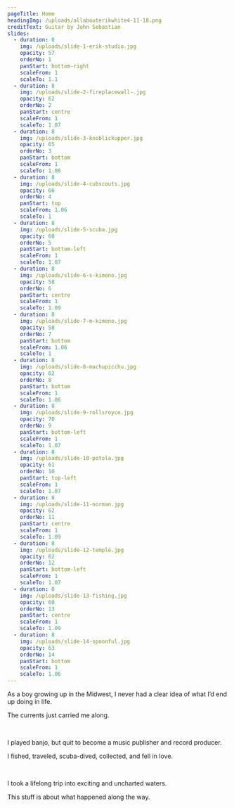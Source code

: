 ```yaml
---
pageTitle: Home
headingImg: /uploads/allabouterikwhite4-11-18.png
creditText: Guitar by John Sebastian
slides:
  - duration: 0
    img: /uploads/slide-1-erik-studio.jpg
    opacity: 57
    orderNo: 1
    panStart: bottom-right
    scaleFrom: 1
    scaleTo: 1.1
  - duration: 8
    img: /uploads/slide-2-fireplacewall-.jpg
    opacity: 62
    orderNo: 2
    panStart: centre
    scaleFrom: 1
    scaleTo: 1.07
  - duration: 8
    img: /uploads/slide-3-knoblickupper.jpg
    opacity: 65
    orderNo: 3
    panStart: bottom
    scaleFrom: 1
    scaleTo: 1.06
  - duration: 8
    img: /uploads/slide-4-cubscouts.jpg
    opacity: 66
    orderNo: 4
    panStart: top
    scaleFrom: 1.06
    scaleTo: 1
  - duration: 8
    img: /uploads/slide-5-scuba.jpg
    opacity: 60
    orderNo: 5
    panStart: bottom-left
    scaleFrom: 1
    scaleTo: 1.07
  - duration: 8
    img: /uploads/slide-6-s-kimono.jpg
    opacity: 58
    orderNo: 6
    panStart: centre
    scaleFrom: 1
    scaleTo: 1.09
  - duration: 8
    img: /uploads/slide-7-m-kimono.jpg
    opacity: 58
    orderNo: 7
    panStart: bottom
    scaleFrom: 1.06
    scaleTo: 1
  - duration: 8
    img: /uploads/slide-8-machupicchu.jpg
    opacity: 62
    orderNo: 8
    panStart: bottom
    scaleFrom: 1
    scaleTo: 1.06
  - duration: 8
    img: /uploads/slide-9-rollsroyce.jpg
    opacity: 70
    orderNo: 9
    panStart: bottom-left
    scaleFrom: 1
    scaleTo: 1.07
  - duration: 8
    img: /uploads/slide-10-potola.jpg
    opacity: 61
    orderNo: 10
    panStart: top-left
    scaleFrom: 1
    scaleTo: 1.07
  - duration: 8
    img: /uploads/slide-11-norman.jpg
    opacity: 62
    orderNo: 11
    panStart: centre
    scaleFrom: 1
    scaleTo: 1.09
  - duration: 8
    img: /uploads/slide-12-temple.jpg
    opacity: 62
    orderNo: 12
    panStart: bottom-left
    scaleFrom: 1
    scaleTo: 1.07
  - duration: 8
    img: /uploads/slide-13-fishing.jpg
    opacity: 60
    orderNo: 13
    panStart: centre
    scaleFrom: 1
    scaleTo: 1.09
  - duration: 8
    img: /uploads/slide-14-spoonful.jpg
    opacity: 63
    orderNo: 14
    panStart: bottom
    scaleFrom: 1
    scaleTo: 1.06
---
```

As a boy growing up in the Midwest, I never had a clear idea of what I’d end up doing in life. 

The currents just carried me along. 

<br />

I played banjo, but quit to become a music publisher and record producer. 

I fished, traveled, scuba-dived, collected, and fell in love.

<br />

I took a lifelong trip into exciting and uncharted waters. 

This stuff is about what happened along the way.
